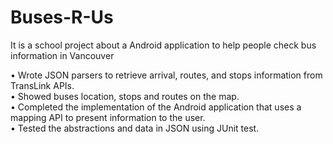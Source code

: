 # Buses-R-Us
It is a school project about a Android application to help people check bus information in Vancouver 

•	Wrote JSON parsers to retrieve arrival, routes, and stops information from TransLink APIs. <br />
•	Showed buses location, stops and routes on the map.<br />
•	Completed the implementation of the Android application that uses a mapping API to present information to the user. <br />
•	Tested the abstractions and data in JSON using JUnit test. <br />
